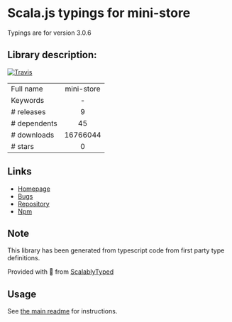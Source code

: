 
# Scala.js typings for mini-store

Typings are for version 3.0.6

## Library description:
[![Travis](https://img.shields.io/travis/yesmeck/mini-store.svg?style=flat-square)](https://travis-ci.org/yesmeck/mini-store)

|                    |                 |
| ------------------ | :-------------: |
| Full name          | mini-store |
| Keywords           | - |
| # releases         | 9 |
| # dependents       | 45 |
| # downloads        | 16766044 |
| # stars            | 0 |

## Links
- [Homepage](https://github.com/yesmeck/mini-store)
- [Bugs](https://github.com/yesmeck/mini-store/issues)
- [Repository](https://github.com/yesmeck/mini-store)
- [Npm](https://www.npmjs.com/package/mini-store)
    


## Note
This library has been generated from typescript code from first party type definitions.

Provided with :purple_heart: from [ScalablyTyped](https://github.com/oyvindberg/ScalablyTyped)

## Usage
See [the main readme](../../readme.md) for instructions.


